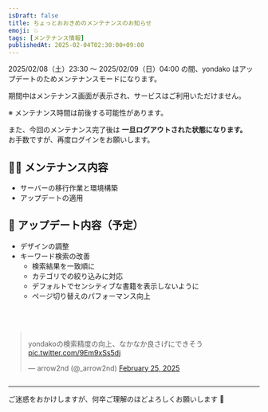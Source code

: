 ```yaml
---
isDraft: false
title: ちょっとおおきめのメンテナンスのお知らせ
emoji: 💥
tags: [メンテナンス情報]
publishedAt: 2025-02-04T02:30:00+09:00
---
```


2025/02/08（土）23:30 ～ 2025/02/09（日）04:00 の間、yondako はアップデートのためメンテナンスモードになります。

期間中はメンテナンス画面が表示され、サービスはご利用いただけません。

※ メンテナンス時間は前後する可能性があります。

また、今回のメンテナンス完了後は **一旦ログアウトされた状態になります。**  
お手数ですが、再度ログインをお願いします。

## 👩‍🔧 メンテナンス内容

- サーバーの移行作業と環境構築
- アップデートの適用

## 🚀 アップデート内容（予定）

- デザインの調整
- キーワード検索の改善
  - 検索結果を一致順に
  - カテゴリでの絞り込みに対応
  - デフォルトでセンシティブな書籍を表示しないように
  - ページ切り替えのパフォーマンス向上

<div style="display: flex; justify-content: center; margin-top: 48px;">
<blockquote class="twitter-tweet"><p lang="ja" dir="ltr">yondakoの検索精度の向上、なかなか良さげにできそう <a href="https://t.co/9Em9xSs5dj">pic.twitter.com/9Em9xSs5dj</a></p>&mdash; arrow2nd (@_arrow2nd) <a href="https://twitter.com/_arrow2nd/status/1894386056218513865?ref_src=twsrc%5Etfw">February 25, 2025</a></blockquote> <script async src="https://platform.twitter.com/widgets.js" charset="utf-8"></script>
</div>

---

ご迷惑をおかけしますが、何卒ご理解のほどよろしくお願いします 🐙

